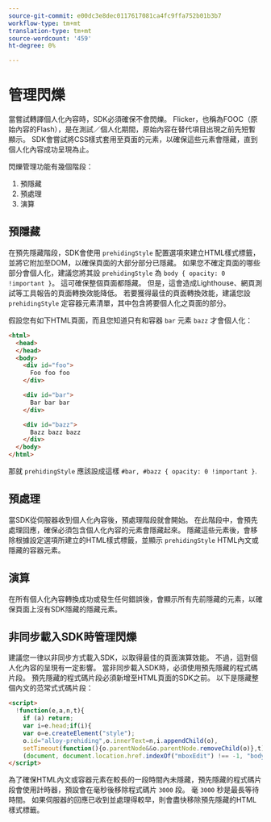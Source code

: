 ```yaml
---
source-git-commit: e00dc3e8dec0117617081ca4fc9ffa752b01b3b7
workflow-type: tm+mt
translation-type: tm+mt
source-wordcount: '459'
ht-degree: 0%

---
```

# 管理閃爍

當嘗試轉譯個人化內容時，SDK必須確保不會閃爍。 Flicker，也稱為FOOC（原始內容的Flash），是在測試／個人化期間，原始內容在替代項目出現之前先短暫顯示。 SDK會嘗試將CSS樣式套用至頁面的元素，以確保這些元素會隱藏，直到個人化內容成功呈現為止。

閃爍管理功能有幾個階段：

1. 預隱藏
1. 預處理
1. 演算

## 預隱藏

在預先隱藏階段，SDK會使用 `prehidingStyle` 配置選項來建立HTML樣式標籤，並將它附加至DOM，以確保頁面的大部分部分已隱藏。 如果您不確定頁面的哪些部分會個人化，建議您將其設 `prehidingStyle` 為 `body { opacity: 0 !important }`。 這可確保整個頁面都隱藏。 但是，這會造成Lighthouse、網頁測試等工具報告的頁面轉換效能降低。 若要獲得最佳的頁面轉換效能，建議您設 `prehidingStyle` 定容器元素清單，其中包含將要個人化之頁面的部分。

假設您有如下HTML頁面，而且您知道只有和容器 `bar` 元素 `bazz` 才會個人化：

```html
<html>
  <head>
  </head>
  <body>
    <div id="foo">
      Foo foo foo
    </div>

    <div id="bar">
      Bar bar bar
    </div>

    <div id="bazz">
      Bazz bazz bazz
    </div>
  </body>
</html>
```

那就 `prehidingStyle` 應該設成這樣 `#bar, #bazz { opacity: 0 !important }`.

## 預處理

當SDK從伺服器收到個人化內容後，預處理階段就會開始。 在此階段中，會預先處理回應，確保必須包含個人化內容的元素會隱藏起來。 隱藏這些元素後，會移除根據設定選項所建立的HTML樣式標籤，並顯示 `prehidingStyle` HTML內文或隱藏的容器元素。

## 演算

在所有個人化內容轉換成功或發生任何錯誤後，會顯示所有先前隱藏的元素，以確保頁面上沒有SDK隱藏的隱藏元素。

## 非同步載入SDK時管理閃爍

建議您一律以非同步方式載入SDK，以取得最佳的頁面演算效能。 不過，這對個人化內容的呈現有一定影響。 當非同步載入SDK時，必須使用預先隱藏的程式碼片段。 預先隱藏的程式碼片段必須新增至HTML頁面的SDK之前。 以下是隱藏整個內文的范常式式碼片段：

```html
<script>
  !function(e,a,n,t){
    if (a) return;
    var i=e.head;if(i){
    var o=e.createElement("style");
    o.id="alloy-prehiding",o.innerText=n,i.appendChild(o),
    setTimeout(function(){o.parentNode&&o.parentNode.removeChild(o)},t)}}
    (document, document.location.href.indexOf("mboxEdit") !== -1, "body { opacity: 0 !important }", 3000);
</script>
```

為了確保HTML內文或容器元素在較長的一段時間內未隱藏，預先隱藏的程式碼片段會使用計時器，預設會在毫秒後移除程式碼片 `3000` 段。 毫 `3000` 秒是最長等待時間。 如果伺服器的回應已收到並處理得較早，則會盡快移除預先隱藏的HTML樣式標籤。
